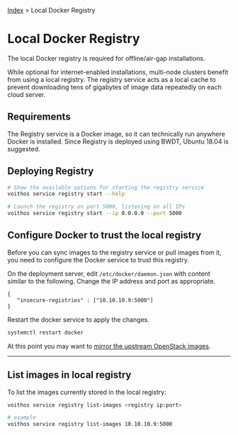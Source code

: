 [Index](/)
\> Local Docker Registry

# Local Docker Registry

The local Docker registry is required for offline/air-gap installations.

While optional for internet-enabled installations,  multi-node clusters benefit
from using a local registry. The registry service acts as a local cache to
prevent downloading tens of gigabytes of image data repeatedly on each cloud
server.


## Requirements

The Registry service is a Docker image, so it can technically run anywhere
Docker is installed. Since Registry is deployed using BWDT, Ubuntu 18.04 is
suggested.


## Deploying Registry

```bash
# Show the available options for starting the registry service
voithos service registry start --help

# Launch the registry on port 5000, listening on all IPs
voithos service registry start --ip 0.0.0.0 --port 5000
```

## Configure Docker to trust the local registry

Before you can sync images to the registry service or pull images from it,
you need to configure the Docker service to trust this registry.

On the deployment server, edit `/etc/docker/daemon.json` with content similar
to the following. Change the IP address and port as appropriate.

```
{
   "insecure-registries" : ["10.10.10.9:5000"]
}
```

Restart the docker service to apply the changes.

```bash
systemctl restart docker
```

At this point you may want to
[mirror the upstream OpenStack images](openstack-registry-mirror.html).


---


## List images in local registry

To list the images currently stored in the local registry:

```bash
voithos service registry list-images <registry ip:port>

# example
voithos service registry list-images 10.10.10.9:5000
```
